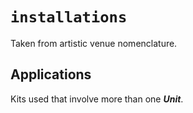 # `installations`

Taken from artistic venue nomenclature.


## Applications

Kits used that involve more than one _**Unit**_.

